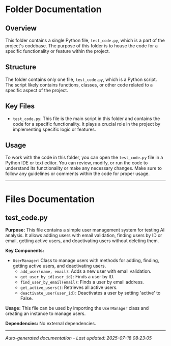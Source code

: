 # Folder Documentation

## Overview
This folder contains a single Python file, `test_code.py`, which is a part of the project's codebase. The purpose of this folder is to house the code for a specific functionality or feature within the project.

## Structure
The folder contains only one file, `test_code.py`, which is a Python script. The script likely contains functions, classes, or other code related to a specific aspect of the project.

## Key Files
- `test_code.py`: This file is the main script in this folder and contains the code for a specific functionality. It plays a crucial role in the project by implementing specific logic or features.

## Usage
To work with the code in this folder, you can open the `test_code.py` file in a Python IDE or text editor. You can review, modify, or run the code to understand its functionality or make any necessary changes. Make sure to follow any guidelines or comments within the code for proper usage.

---

# Files Documentation

## test_code.py

**Purpose:** This file contains a simple user management system for testing AI analysis. It allows adding users with email validation, finding users by ID or email, getting active users, and deactivating users without deleting them.

**Key Components:**
- `UserManager`: Class to manage users with methods for adding, finding, getting active users, and deactivating users.
  - `add_user(name, email)`: Adds a new user with email validation.
  - `get_user_by_id(user_id)`: Finds a user by ID.
  - `find_user_by_email(email)`: Finds a user by email address.
  - `get_active_users()`: Retrieves all active users.
  - `deactivate_user(user_id)`: Deactivates a user by setting 'active' to False.
  
**Usage:** This file can be used by importing the `UserManager` class and creating an instance to manage users.

**Dependencies:** No external dependencies.

---
*Auto-generated documentation - Last updated: 2025-07-18 08:23:05*
